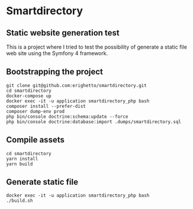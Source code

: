 
# Smartdirectory  
  

## Static website generation test

  This is a project where I tried to test the possibility of generate a static file web site using the Symfony 4 framework.

## Bootstrapping the project

    git clone git@github.com:erighetto/smartdirectory.git    
    cd smartdirectory    
    docker-compose up    
    docker exec -it -u application smartdirectory_php bash    
    composer install --prefer-dist    
    composer dump-env prod   
    php bin/console doctrine:schema:update --force    
    php bin/console doctrine:database:import .dumps/smartdirectory.sql   

  
## Compile assets  

    cd smartdirectory    
    yarn install    
    yarn build  

  
  
## Generate static file  

    docker exec -it -u application smartdirectory_php bash   
    ./build.sh

